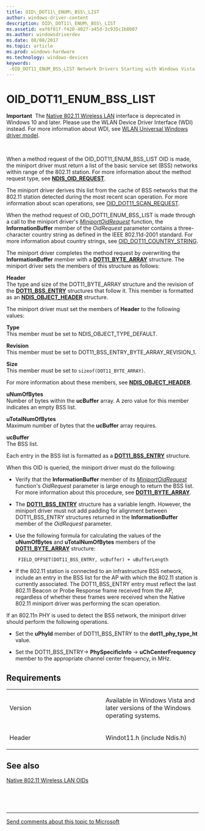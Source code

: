 ```yaml
---
title: OID\_DOT11\_ENUM\_BSS\_LIST
author: windows-driver-content
description: OID\_DOT11\_ENUM\_BSS\_LIST
ms.assetid: eaf6f81f-f420-4027-a45d-3c935c1b8b07
ms.author: windowsdriverdev
ms.date: 08/08/2017
ms.topic: article
ms.prod: windows-hardware
ms.technology: windows-devices
keywords: 
 -OID_DOT11_ENUM_BSS_LIST Network Drivers Starting with Windows Vista
---
```


# OID\_DOT11\_ENUM\_BSS\_LIST


**Important**  The [Native 802.11 Wireless LAN](https://msdn.microsoft.com/library/windows/hardware/ff560690) interface is deprecated in Windows 10 and later. Please use the WLAN Device Driver Interface (WDI) instead. For more information about WDI, see [WLAN Universal Windows driver model](https://msdn.microsoft.com/library/windows/hardware/dn897672).

 

When a method request of the OID\_DOT11\_ENUM\_BSS\_LIST OID is made, the miniport driver must return a list of the basic service set (BSS) networks within range of the 802.11 station. For more information about the method request type, see [**NDIS\_OID\_REQUEST**](https://msdn.microsoft.com/library/windows/hardware/ff566710).

The miniport driver derives this list from the cache of BSS networks that the 802.11 station detected during the most recent scan operation. For more information about scan operations, see [OID\_DOT11\_SCAN\_REQUEST](oid-dot11-scan-request.md).

When the method request of OID\_DOT11\_ENUM\_BSS\_LIST is made through a call to the miniport driver's [*MiniportOidRequest*](https://msdn.microsoft.com/library/windows/hardware/ff559416) function, the **InformationBuffer** member of the *OidRequest* parameter contains a three-character country string as defined in the IEEE 802.11d-2001 standard. For more information about country strings, see [OID\_DOT11\_COUNTRY\_STRING](oid-dot11-country-string.md).

The miniport driver completes the method request by overwriting the **InformationBuffer** member with a [**DOT11\_BYTE\_ARRAY**](https://msdn.microsoft.com/library/windows/hardware/ff547670) structure. The miniport driver sets the members of this structure as follows:

<a href="" id="header"></a>**Header**  
The type and size of the DOT11\_BYTE\_ARRAY structure and the revision of the [**DOT11\_BSS\_ENTRY**](https://msdn.microsoft.com/library/windows/hardware/ff547665) structures that follow it. This member is formatted as an [**NDIS\_OBJECT\_HEADER**](https://msdn.microsoft.com/library/windows/hardware/ff566588) structure.

The miniport driver must set the members of **Header** to the following values:

<a href="" id="type"></a>**Type**  
This member must be set to NDIS\_OBJECT\_TYPE\_DEFAULT.

<a href="" id="revision"></a>**Revision**  
This member must be set to DOT11\_BSS\_ENTRY\_BYTE\_ARRAY\_REVISION\_1.

<a href="" id="size"></a>**Size**  
This member must be set to `sizeof(DOT11_BYTE_ARRAY)`.

For more information about these members, see [**NDIS\_OBJECT\_HEADER**](https://msdn.microsoft.com/library/windows/hardware/ff566588).

<a href="" id="unumofbytes"></a>**uNumOfBytes**  
Number of bytes within the **ucBuffer** array. A zero value for this member indicates an empty BSS list.

<a href="" id="utotalnumofbytes"></a>**uTotalNumOfBytes**  
Maximum number of bytes that the **ucBuffer** array requires.

<a href="" id="ucbuffer"></a>**ucBuffer**  
The BSS list.

Each entry in the BSS list is formatted as a [**DOT11\_BSS\_ENTRY**](https://msdn.microsoft.com/library/windows/hardware/ff547665) structure.

When this OID is queried, the miniport driver must do the following:

-   Verify that the **InformationBuffer** member of its [*MiniportOidRequest*](https://msdn.microsoft.com/library/windows/hardware/ff559416) function's *OidRequest* parameter is large enough to return the BSS list. For more information about this procedure, see [**DOT11\_BYTE\_ARRAY**](https://msdn.microsoft.com/library/windows/hardware/ff547670).

-   The [**DOT11\_BSS\_ENTRY**](https://msdn.microsoft.com/library/windows/hardware/ff547665) structure has a variable length. However, the miniport driver must not add padding for alignment between DOT11\_BSS\_ENTRY structures returned in the **InformationBuffer** member of the *OidRequest* parameter.

-   Use the following formula for calculating the values of the **uNumOfBytes** and **uTotalNumOfBytes** members of the [**DOT11\_BYTE\_ARRAY**](https://msdn.microsoft.com/library/windows/hardware/ff547670) structure:

    ```
     FIELD_OFFSET(DOT11_BSS_ENTRY, ucBuffer) + uBufferLength 
    ```

-   If the 802.11 station is connected to an infrastructure BSS network, include an entry in the BSS list for the AP with which the 802.11 station is currently associated. The DOT11\_BSS\_ENTRY entry must reflect the last 802.11 Beacon or Probe Response frame received from the AP, regardless of whether these frames were received when the Native 802.11 miniport driver was performing the scan operation.

If an 802.11n PHY is used to detect the BSS network, the miniport driver should perform the following operations.

-   Set the **uPhyId** member of DOT11\_BSS\_ENTRY to the **dot11\_phy\_type\_ht** value.

-   Set the DOT11\_BSS\_ENTRY-&gt; **PhySpecificInfo** -&gt; **uChCenterFrequency** member to the appropriate channel center frequency, in MHz.

Requirements
------------

<table>
<colgroup>
<col width="50%" />
<col width="50%" />
</colgroup>
<tbody>
<tr class="odd">
<td><p>Version</p></td>
<td><p>Available in Windows Vista and later versions of the Windows operating systems.</p></td>
</tr>
<tr class="even">
<td><p>Header</p></td>
<td>Windot11.h (include Ndis.h)</td>
</tr>
</tbody>
</table>

## See also


[Native 802.11 Wireless LAN OIDs](https://msdn.microsoft.com/library/windows/hardware/ff560691)

 

 


--------------------
[Send comments about this topic to Microsoft](mailto:wsddocfb@microsoft.com?subject=Documentation%20feedback%20%5Bnetvista\netvista%5D:%20OID_DOT11_ENUM_BSS_LIST%20%20RELEASE:%20%288/8/2017%29&body=%0A%0APRIVACY%20STATEMENT%0A%0AWe%20use%20your%20feedback%20to%20improve%20the%20documentation.%20We%20don't%20use%20your%20email%20address%20for%20any%20other%20purpose,%20and%20we'll%20remove%20your%20email%20address%20from%20our%20system%20after%20the%20issue%20that%20you're%20reporting%20is%20fixed.%20While%20we're%20working%20to%20fix%20this%20issue,%20we%20might%20send%20you%20an%20email%20message%20to%20ask%20for%20more%20info.%20Later,%20we%20might%20also%20send%20you%20an%20email%20message%20to%20let%20you%20know%20that%20we've%20addressed%20your%20feedback.%0A%0AFor%20more%20info%20about%20Microsoft's%20privacy%20policy,%20see%20http://privacy.microsoft.com/default.aspx. "Send comments about this topic to Microsoft")


